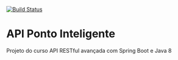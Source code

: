 [![Build Status](https://travis-ci.org/rinaldo-santana/ponto-inteligente-api.svg?branch=master)](https://travis-ci.org/rinaldo-santana/ponto-inteligente-api)

# API Ponto Inteligente
Projeto do curso API RESTful avançada com Spring Boot e Java 8
